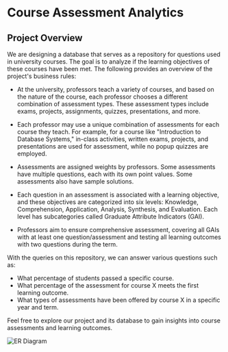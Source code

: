 # Course Assessment Analytics

## Project Overview

We are designing a database that serves as a repository for questions used in university courses. The goal is to analyze if the learning objectives of these courses have been met. The following provides an overview of the project's business rules:

- At the university, professors teach a variety of courses, and based on the nature of the course, each professor chooses a different combination of assessment types. These assessment types include exams, projects, assignments, quizzes, presentations, and more.

- Each professor may use a unique combination of assessments for each course they teach. For example, for a course like "Introduction to Database Systems," in-class activities, written exams, projects, and presentations are used for assessment, while no popup quizzes are employed.

- Assessments are assigned weights by professors. Some assessments have multiple questions, each with its own point values. Some assessments also have sample solutions.

- Each question in an assessment is associated with a learning objective, and these objectives are categorized into six levels: Knowledge, Comprehension, Application, Analysis, Synthesis, and Evaluation. Each level has subcategories called Graduate Attribute Indicators (GAI).

- Professors aim to ensure comprehensive assessment, covering all GAIs with at least one question/assessment and testing all learning outcomes with two questions during the term.

With the queries on this repository, we can answer various questions such as:

- What percentage of students passed a specific course.
- What percentage of the assessment for course X meets the first learning outcome.
- What types of assessments have been offered by course X in a specific year and term.

Feel free to explore our project and its database to gain insights into course assessments and learning outcomes.

![ER Diagram](/Users/abdul/Downloads/Databaseprojects/ERD-1.png)
